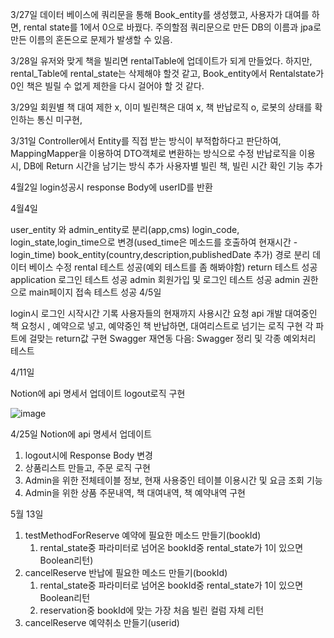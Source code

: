 3/27일 데이터 베이스에 쿼리문을 통해 Book_entity를 생성했고, 사용자가 대여를 하면, rental state를 1에서 0으로 바꿨다. 주의할점 쿼리문으로 만든 DB의 이름과 jpa로 만든 이름의 혼돈으로 문제가 발생할 수 있음.

3/28일 유저와 맞게 책을 빌리면 rentalTable에 업데이트가 되게 만들었다. 하지만, rental_Table에 rental_state는 삭제해야 할것 같고, Book_entity에서 Rentalstate가 0인 책은 빌릴 수 없게 제한을 다시 걸어야 할 것 같다.

3/29일 회원별 책 대여 제한 x, 이미 빌린책은 대여 x, 책 반납로직 o, 로봇의 상태를 확인하는 통신 미구현,

3/31일 Controller에서 Entity를 직접 받는 방식이 부적합하다고 판단하여, MappingMapper을 이용하여 DTO객체로 변환하는 방식으로 수정 반납로직을 이용시, DB에 Return 시간을 남기는 방식 추가 사용자별 빌린 책, 빌린 시간 확인 기능 추가

4월2일 login성공시 response Body에 userID를 반환

4월4일

user_entity 와 admin_entity로 분리(app,cms)
login_code, login_state,login_time으로 변경(used_time은 메소드를 호출하여 현재시간 - login_time)
book_entity(country,description,publishedDate 추가)
경로 분리
데이터 베이스 수정
rental 테스트 성공(예외 테스트를 좀 해봐야함)
return 테스트 성공
application 로그인 테스트 성공
admin 회원가입 및 로그인 테스트 성공
admin 권한으로 main페이지 접속 테스트 성공
4/5일

login시 로그인 시작시간 기록
사용자들의 현재까지 사용시간 요청 api 개발
대여중인 책 요청시 , 예약으로 넣고, 예약중인 책 반납하면, 대여리스트로 넘기는 로직 구현
각 파트에 걸맞는 return값 구현
Swagger 재연동
다음: Swagger 정리 및 각종 예외처리 테스트

4/11일

Notion에 api 명세서 업데이트
logout로직 구현



![image](https://github.com/Robomance-BTY/BTY_Server/assets/118197691/1f25109a-653f-4402-a571-dfb02f01d299)



4/25일
Notion에 api 명세서 업데이트
1. logout시에 Response Body 변경
2. 상품리스트 만들고, 주문 로직 구현
3. Admin을 위한 전체테이블 정보, 현재 사용중인 테이블 이용시간 및 요금 조회 기능
4. Admin을 위한 상품 주문내역, 책 대여내역, 책 예약내역 구현

5월 13일
1. testMethodForReserve 예약에 필요한 메소드 만들기(bookId)
    1. rental_state중 파라미터로 넘어온 bookId중 rental_state가 1이 있으면 Boolean리턴)
2. cancelReserve 반납에 필요한 메소드 만들기(bookId)
    1. rental_state중 파라미터로 넘어온 bookId중 rental_state가 1이 있으면 Boolean리턴
    2. reservation중 bookId에 맞는 가장 처음 빌린 컬럼 자체 리턴
3. cancelReserve 예약취소 만들기(userid)
      

